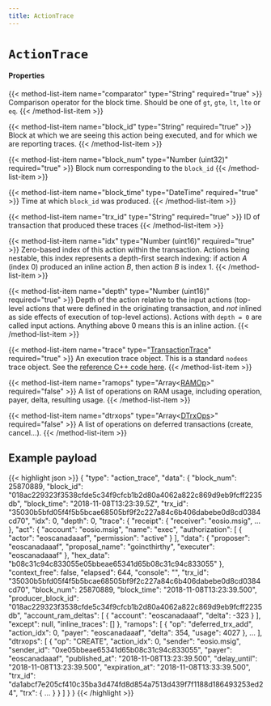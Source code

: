 ```yaml
---
title: ActionTrace
---
```


# `ActionTrace`

#### Properties

{{< method-list-item name="comparator" type="String" required="true" >}}
  Comparison operator for the block time. Should be one of `gt`, `gte`, `lt`, `lte` or `eq`.
{{< /method-list-item >}}

{{< method-list-item name="block_id" type="String" required="true" >}}
  Block at which we are seeing this action being executed, and for which we are reporting traces.
{{< /method-list-item >}}

{{< method-list-item name="block_num" type="Number (uint32)" required="true" >}}
  Block num corresponding to the `block_id`
{{< /method-list-item >}}

{{< method-list-item name="block_time" type="DateTime" required="true" >}}
  Time at which `block_id` was produced.
{{< /method-list-item >}}

{{< method-list-item name="trx_id" type="String" required="true" >}}
  ID of transaction that produced these traces
{{< /method-list-item >}}

{{< method-list-item name="idx" type="Number (uint16)" required="true" >}}
  Zero-based index of this action within the transaction. Actions being nestable, this index represents a depth-first search indexing: if action _A_ (index 0) produced an inline action _B_, then action _B_ is index 1.
{{< /method-list-item >}}

{{< method-list-item name="depth" type="Number (uint16)" required="true" >}}
  Depth of the action relative to the input actions (top-level actions that were defined in the originating transaction, and _not_ inlined as side effects of execution of top-level actions).  Actions with `depth = 0` are called input actions. Anything above 0 means this is an inline action.
{{< /method-list-item >}}

{{< method-list-item name="trace" type="[TransactionTrace](/reference/eosio/types/transactiontrace)" required="true" >}}
  An execution trace object. This is a standard `nodeos` trace object. See the [reference C++ code here](https://github.com/EOSIO/eos/blob/master/libraries/chain/include/eosio/chain/trace.hpp).
{{< /method-list-item >}}

{{< method-list-item name="ramops" type="Array&lt;[RAMOp](/reference/eosio/types/ramop)&gt;" required="false" >}}
  A list of operations on RAM usage, including operation, payer, delta, resulting usage.
{{< /method-list-item >}}

{{< method-list-item name="dtrxops" type="Array&lt;[DTrxOps](/reference/eosio/types/dtrxop)&gt;" required="false" >}}
  A list of operations on deferred transactions (create, cancel...).
{{< /method-list-item >}}

<!--
  * `dbops` **[Array](https://developer.mozilla.org/docs/Web/JavaScript/Reference/Global_Objects/Array)**: list of database operations, including the payer, the type of the operation (insert, update or delete), the previous row value and the new row value (in case of updates for example).
-->

## Example payload

{{< highlight json >}}
{
  "type": "action_trace",
  "data": {
    "block_num": 25870889,
    "block_id": "018ac229323f3538cfde5c34f9cfcb1b2d80a4062a822c869d9eb9fcff2235db",
    "block_time": "2018-11-08T13:23:39.5Z",
    "trx_id": "35030b5bfd05f4f5b5bcae68505bf9f2c227a84c6b406dabebe0d8cd0384cd70",
    "idx": 0,
    "depth": 0,
    "trace": {
      "receipt": {
        "receiver": "eosio.msig",
        ...
      },
      "act": {
        "account": "eosio.msig",
        "name": "exec",
        "authorization": [
          {
            "actor": "eoscanadaaaf",
            "permission": "active"
          }
        ],
        "data": {
          "proposer": "eoscanadaaaf",
          "proposal_name": "goincthirthy",
          "executer": "eoscanadaaaf"
        },
        "hex_data": "b08c31c94c833055e05bbeae65341d65b08c31c94c833055"
      },
      "context_free": false,
      "elapsed": 644,
      "console": "",
      "trx_id": "35030b5bfd05f4f5b5bcae68505bf9f2c227a84c6b406dabebe0d8cd0384cd70",
      "block_num": 25870889,
      "block_time": "2018-11-08T13:23:39.500",
      "producer_block_id": "018ac229323f3538cfde5c34f9cfcb1b2d80a4062a822c869d9eb9fcff2235db",
      "account_ram_deltas": [
        {
          "account": "eoscanadaaaf",
          "delta": -323
        }
      ],
      "except": null,
      "inline_traces": []
    },
    "ramops": [
      {
        "op": "deferred_trx_add",
        "action_idx": 0,
        "payer": "eoscanadaaaf",
        "delta": 354,
        "usage": 4027
      },
        ...
    ],
    "dtrxops": [
      {
        "op": "CREATE",
        "action_idx": 0,
        "sender": "eosio.msig",
        "sender_id": "0xe05bbeae65341d65b08c31c94c833055",
        "payer": "eoscanadaaaf",
        "published_at": "2018-11-08T13:23:39.500",
        "delay_until": "2018-11-08T13:23:39.500",
        "expiration_at": "2018-11-08T13:33:39.500",
        "trx_id": "da1abcf7e205cf410c35ba3d474fd8d854a7513d439f7f1188d186493253ed24",
        "trx": {
         ...
        }
      }
    ]
  }
}
{{< /highlight >}}
